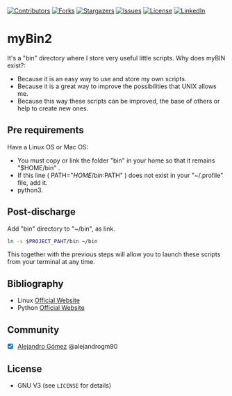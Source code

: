 [![Contributors][contributors-shield]][contributors-url]
[![Forks][forks-shield]][forks-url]
[![Stargazers][stars-shield]][stars-url]
[![Issues][issues-shield]][issues-url]
[![License][license-shield]][license-url]
[![LinkedIn][linkedin-shield]][linkedin-url]

# myBin2
It's a "bin" directory where I store very useful little scripts. Why does myBIN exist?:
 - Because it is an easy way to use and store my own scripts.
 - Because it is a great way to improve the possibilities that UNIX allows me.
 - Because this way these scripts can be improved, the base of others or help to create new ones.

## Pre requirements ##
Have a Linux OS or Mac OS:
 - You must copy or link the folder "bin" in your home so that it remains "$HOME/bin" .
 - If this line ( PATH="$HOME/bin:$PATH" ) does not exist in your "~/.profile" file, add it.
 - python3.

## Post-discharge ##
Add "bin" directory to "~/bin", as link.

```sh
ln -s $PROJECT_PAHT/bin ~/bin
```

This together with the previous steps will allow you to launch these scripts from your terminal at any time.



## Bibliography ##
- Linux [Official Website](https://www.linux.org/)
- Python [Official Website](https://www.pyhton.org/)

## Community ##
- [x] [Alejandro Gómez](https://github.com/alejandrogm90) @alejandrogm90

## License ##
* GNU V3 (see `LICENSE` for details)

[contributors-shield]: https://img.shields.io/github/contributors/alejandrogm90/myBin2.svg?style=for-the-badge
[forks-shield]: https://img.shields.io/github/forks/alejandrogm90/myBin2.svg?style=for-the-badge
[stars-shield]: https://img.shields.io/github/stars/alejandrogm90/myBin2.svg?style=for-the-badge
[issues-shield]: https://img.shields.io/github/issues/alejandrogm90/myBin2.svg?style=for-the-badge
[license-shield]: https://img.shields.io/github/license/alejandrogm90/myBin2.svg?style=for-the-badge
[linkedin-shield]: https://img.shields.io/badge/-LinkedIn-black.svg?style=for-the-badge&logo=linkedin&colorB=555

[contributors-url]: https://github.com/alejandrogm90/myBin2/graphs/contributors
[forks-url]: https://github.com/alejandrogm90/myBin2/network/members
[stars-url]: https://github.com/alejandrogm90/myBin2/stargazers
[issues-url]: https://github.com/alejandrogm90/myBin2/issues
[license-url]: https://github.com/alejandrogm90/myBin2/blob/master/LICENSE.txt
[linkedin-url]: https://www.linkedin.com/in/alejandro-g-762869129/
